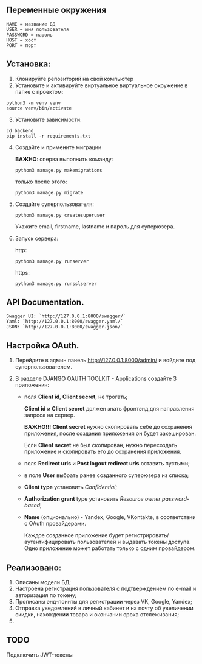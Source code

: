 ## Переменные окружения
```
NAME = название БД
USER = имя пользователя
PASSWORD = пароль
HOST = хост
PORT = порт
```

## Установка:

1. Клонируйте репозиторий на свой компьютер
2. Установите и активируйте виртуальное виртуальное окружение в папке с проектом:

```
python3 -m venv venv
source venv/bin/activate
```

3. Установите зависимости:

```
cd backend
pip install -r requirements.txt
```

4. Создайте и примените миграции

   **ВАЖНО**: сперва выполнить команду:

   `python3 manage.py makemigrations`

   только после этого:

   `python3 manage.py migrate`

5. Создайте суперпользователя:

   `python3 manage.py createsuperuser`

   Укажите email, firstname, lastname и пароль для суперюзера.

6. Запуск сервера:

   http:

   `python3 manage.py runserver`

   https:

   `python3 manage.py runsslserver`

## API Documentation.

    Swagger UI: `http://127.0.0.1:8000/swagger/` 
    Yaml: `http://127.0.0.1:8000/swagger.yaml/` 
    JSON: `http://127.0.0.1:8000/swagger.json/` 

## Настройка OAuth.

1. Перейдите в админ панель http://127.0.0.1:8000/admin/ и войдите под суперпользователем.

2. В разделе DJANGO OAUTH TOOLKIT - Applications создайте 3 приложения:

    - поля **Client id**, **Client secret**, не трогать;

      **Client id** и **Client secret** должен знать фронтэнд для направления запроса на сервер.

      **ВАЖНО!!!** **Client secret** нужно скопировать себе до сохранения приложения, после создания приложения он будет
      захеширован.

      Если **Client secret** не был скопирован, нужно пересоздать приложение и скопировать его до сохранения приложения.

    - поля **Redirect uris** и **Post logout redirect uris** оставить пустыми;

    - в поле **User** выбрать ранее созданного суперюзера из списка;

    - **Client type** установить *Confidential*;

    - **Authorization grant** type установить *Resource owner password-based*;

    - **Name** (опционально) - Yandex, Google, VKontakte, в соответствии с OAuth провайдерами.

      Каждое созданное приложение будет регистрировать/аутентифицировать пользователей и выдавать токены доступа. Одно
      приложение может работать только с одним провайдером.

## Реализовано:

1. Описаны модели БД;
2. Настроена регистрация пользователя с подтверждением по e-mail и авторизация по токену;
3. Прописаны энд-поинты для регистрации через VK, Google, Yandex;
4. Отправка уведомлений в личный кабинет и на почту об увеличении скидки, нахождении товара и окончании срока
   отслеживания;
5.

## TODO

Подключить JWT-токены
